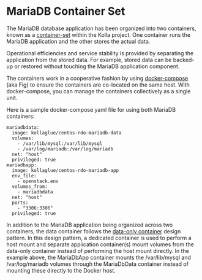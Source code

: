 MariaDB Container Set
=====================

The MariaDB database application has been organized into two containers,
known as a [container-set][] within the Kolla project. One container runs
the MariaDB application and the other stores the actual data.

Operational efficiencies and service stability is provided by
separating the application from the stored data. For example, stored data
can be backed-up or restored without touching the MariaDB application
component.

The containers work in a cooperative fashion by using [docker-compose][]
(aka Fig) to ensure the containers are co-located on the same host.
With docker-compose, you can manage the containers collectively
as a single unit.

Here is a sample docker-compose yaml file for using both MariaDB containers:

```
mariadbdata:
  image: kollaglue/centos-rdo-mariadb-data
  volumes:
    - /var/lib/mysql:/var/lib/mysql
    - /var/log/mariadb:/var/log/mariadb
  net: "host"
  privileged: true
mariadbapp:
  image: kollaglue/centos-rdo-mariadb-app
  env_file:
    - openstack.env
  volumes_from:
    - mariadbdata
  net: "host"
  ports:
    - "3306:3306"
  privileged: true
```

In addition to the MariaDB application being organized across two containers, the data
container follows the [data-only container][] design pattern. In this design pattern,
a dedicated container is used to perform a host mount and separate application
container(s) mount volumes from the data-only container instead of performing the host
mount directly. In the example above, the MariaDbApp container mounts the /var/lib/mysql
and /var/log/mariadb volumes through the MariaDbData container instead of mounting
these directly to the Docker host.

[docker-compose]: http://www.fig.sh/
[container-set]: https://review.openstack.org/#/c/153798/
[data-only container]: http://www.tech-d.net/2013/12/16/persistent-volumes-with-docker-container-as-volume-pattern/
